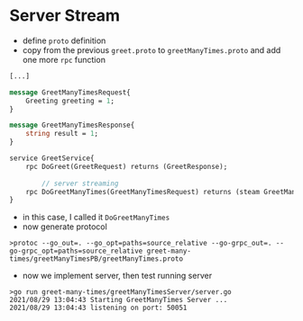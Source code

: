 # Server Stream

- define `proto` definition
- copy from the previous `greet.proto` to `greetManyTimes.proto` and add one more `rpc` function

```protobuf
[...]

message GreetManyTimesRequest{
    Greeting greeting = 1;
}

message GreetManyTimesResponse{
    string result = 1;
}

service GreetService{
    rpc DoGreet(GreetRequest) returns (GreetResponse);
    
        // server streaming
    rpc DoGreetManyTimes(GreetManyTimesRequest) returns (steam GreetManyTimesResponse);
}

```

- in this case, I called it `DoGreetManyTimes`
- now generate protocol
```shell
>protoc --go_out=. --go_opt=paths=source_relative --go-grpc_out=. --go-grpc_opt=paths=source_relative greet-many-times/greetManyTimesPB/greetManyTimes.proto
```
- now we implement server, then test running server
```shell
>go run greet-many-times/greetManyTimesServer/server.go 
2021/08/29 13:04:43 Starting GreetManyTimes Server ...
2021/08/29 13:04:43 listening on port: 50051

```
